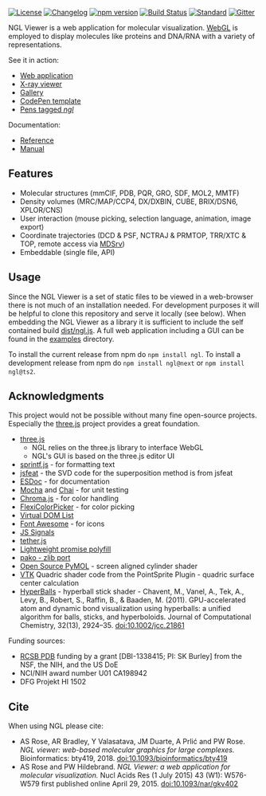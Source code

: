 
[![License](http://img.shields.io/badge/license-MIT-blue.svg?style=flat)](https://github.com/arose/ngl/blob/master/LICENSE)
[![Changelog](https://img.shields.io/badge/changelog--lightgrey.svg?style=flat)](https://github.com/arose/ngl/blob/master/CHANGELOG.md)
[![npm version](https://badge.fury.io/js/ngl.svg)](https://badge.fury.io/js/ngl)
[![Build Status](https://travis-ci.org/arose/ngl.svg?branch=master)](https://travis-ci.org/arose/ngl)
[![Standard](https://img.shields.io/badge/code_style-standard-brightgreen.svg?style=flat)](https://standardjs.com)
[![Gitter](https://badges.gitter.im/nglviewer/Lobby.svg)](https://gitter.im/nglviewer/Lobby)


NGL Viewer is a web application for molecular visualization. [WebGL](https://get.webgl.org/) is employed to display molecules like proteins and DNA/RNA with a variety of representations.

See it in action:

* [Web application](https://arose.github.io/ngl/?script=showcase/ferredoxin)
* [X-ray viewer](https://codepen.io/arose/full/oWOQMg/)
* [Gallery](http://arose.github.io/ngl/gallery/index.html)
* [CodePen template](https://codepen.io/pen?template=JNLMXb)
* [Pens tagged _ngl_](https://codepen.io/tag/ngl/)


Documentation:

* [Reference](http://arose.github.io/ngl/api/identifiers.html)
* [Manual](http://arose.github.io/ngl/api/manual/index.html)


Features
--------

* Molecular structures (mmCIF, PDB, PQR, GRO, SDF, MOL2, MMTF)
* Density volumes (MRC/MAP/CCP4, DX/DXBIN, CUBE, BRIX/DSN6, XPLOR/CNS)
* User interaction (mouse picking, selection language, animation, image export)
* Coordinate trajectories (DCD & PSF, NCTRAJ & PRMTOP, TRR/XTC & TOP, remote access via [MDSrv](https://github.com/arose/mdsrv/))
* Embeddable (single file, API)


Usage
-----

Since the NGL Viewer is a set of static files to be viewed in a web-browser there is not much of an installation needed. For development purposes it will be helpful to clone this repository and serve it locally (see below). When embedding the NGL Viewer as a library it is sufficient to include the self contained build [dist/ngl.js](dist/ngl.js). A full web application including a GUI can be found in the [examples](examples/) directory.

To install the current release from npm do `npm install ngl`. To install a development release from npm do `npm install ngl@next` or `npm install ngl@ts2`.

Acknowledgments
---------------

This project would not be possible without many fine open-source projects. Especially the [three.js](http://threejs.org/) project provides a great foundation.

* [three.js](http://threejs.org/)
    * NGL relies on the three.js library to interface WebGL
    * NGL's GUI is based on the three.js editor UI
* [sprintf.js](https://github.com/alexei/sprintf.js) - for formatting text
* [jsfeat](http://inspirit.github.io/jsfeat/) - the SVD code for the superposition method is from jsfeat
* [ESDoc](https://esdoc.org/) - for documentation
* [Mocha](https://mochajs.org/) and [Chai](http://chaijs.com/) - for unit testing
* [Chroma.js](https://github.com/gka/chroma.js) - for color handling
* [FlexiColorPicker](https://github.com/DavidDurman/FlexiColorPicker) - for color picking
* [Virtual DOM List](https://github.com/sergi/virtual-list)
* [Font Awesome](http://fontawesome.io) - for icons
* [JS Signals](http://millermedeiros.github.com/js-signals)
* [tether.js](http://github.hubspot.com/tether/)
* [Lightweight promise polyfill](https://github.com/taylorhakes/promise-polyfill)
* [pako - zlib port](https://github.com/nodeca/pako)
* [Open Source PyMOL](http://sourceforge.net/projects/pymol/) - screen aligned cylinder shader
* [VTK](http://www.vtk.org/) Quadric shader code from the PointSprite Plugin - quadric surface center calculation
* [HyperBalls](http://sourceforge.net/projects/hyperballs/) - hyperball stick shader - Chavent, M., Vanel, A., Tek, A., Levy, B., Robert, S., Raffin, B., &amp; Baaden, M. (2011). GPU-accelerated atom and dynamic bond visualization using hyperballs: a unified algorithm for balls, sticks, and hyperboloids. Journal of Computational Chemistry, 32(13), 2924–35. [doi:10.1002/jcc.21861](https://dx.doi.org/10.1002/jcc.21861)


Funding sources:

* [RCSB PDB](https://www.rcsb.org) funding by a grant [DBI-1338415; PI: SK Burley] from the NSF, the NIH, and the US DoE
* NCI/NIH award number U01 CA198942
* DFG Projekt HI 1502


Cite
----

When using NGL please cite:

* AS Rose, AR Bradley, Y Valasatava, JM Duarte, A Prlić and PW Rose. _NGL viewer: web-based molecular graphics for large complexes._ Bioinformatics: bty419, 2018. [doi:10.1093/bioinformatics/bty419](http://dx.doi.org/10.1145/2945292.2945324)
* AS Rose and PW Hildebrand. _NGL Viewer: a web application for molecular visualization._ Nucl Acids Res (1 July 2015) 43 (W1): W576-W579 first published online April 29, 2015. [doi:10.1093/nar/gkv402](https://doi.org/10.1093/nar/gkv402)
